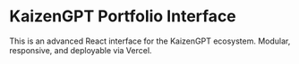 # KaizenGPT Portfolio Interface

This is an advanced React interface for the KaizenGPT ecosystem. Modular, responsive, and deployable via Vercel.